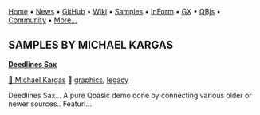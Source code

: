 [Home](https://qb64.com) • [News](../news.md) • [GitHub](https://github.com/QB64Official/qb64) • [Wiki](https://github.com/QB64Official/qb64/wiki) • [Samples](../samples.md) • [InForm](../inform.md) • [GX](../gx.md) • [QBjs](../qbjs.md) • [Community](../community.md) • [More...](../more.md)

## SAMPLES BY MICHAEL KARGAS

**[Deedlines Sax](deedlines-sax/index.md)**

[🐝 Michael Kargas](michael-kargas.md) 🔗 [graphics](graphics.md), [legacy](legacy.md)

Deedlines Sax...  A pure Qbasic demo done by connecting various older or newer sources..  Featuri...
